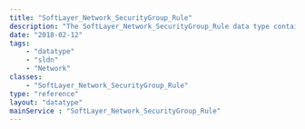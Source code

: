 ```yaml
---
title: "SoftLayer_Network_SecurityGroup_Rule"
description: "The SoftLayer_Network_SecurityGroup_Rule data type contains general information for a single rule that belongs to a [SoftLayer_Network_SecurityGroup](reference/datatypes/SoftLayer_Network_SecurityGroup). By default, all traffic (both inbound and  outbound) to a virtual server instance is blocked. Security group rules are permissive, and define the allowed incoming (ingress) and outgoing (egress) traffic to both the public and private interfaces of a  virtual server instance. The order of rules within a security group does not matter and priority always falls to the least restrictive rule. "
date: "2018-02-12"
tags:
    - "datatype"
    - "sldn"
    - "Network"
classes:
    - "SoftLayer_Network_SecurityGroup_Rule"
type: "reference"
layout: "datatype"
mainService : "SoftLayer_Network_SecurityGroup_Rule"
---
```

